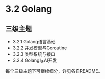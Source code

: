 # 3.2 Golang

## 三级主题

- 3.2.1 Golang语言基础
- 3.2.2 并发模型与Goroutine
- 3.2.3 类型系统与接口
- 3.2.4 Golang与AI开发

每个三级主题下可继续细分，详见各自README。
